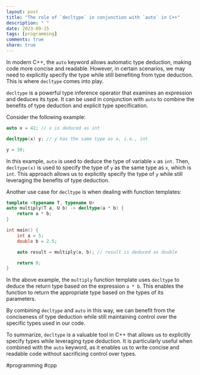 ```yaml
---
layout: post
title: "The role of `decltype` in conjunction with `auto` in C++"
description: " "
date: 2023-09-15
tags: [programming]
comments: true
share: true
---
```


In modern C++, the `auto` keyword allows automatic type deduction, making code more concise and readable. However, in certain scenarios, we may need to explicitly specify the type while still benefiting from type deduction. This is where `decltype` comes into play.

`decltype` is a powerful type inference operator that examines an expression and deduces its type. It can be used in conjunction with `auto` to combine the benefits of type deduction and explicit type specification.

Consider the following example:

```cpp
auto x = 42; // x is deduced as int

decltype(x) y; // y has the same type as x, i.e., int

y = 10;
```

In this example, `auto` is used to deduce the type of variable `x` as `int`. Then, `decltype(x)` is used to specify the type of `y` as the same type as `x`, which is `int`. This approach allows us to explicitly specify the type of `y` while still leveraging the benefits of type deduction.

Another use case for `decltype` is when dealing with function templates:

```cpp
template <typename T, typename U>
auto multiply(T a, U b) -> decltype(a * b) {
    return a * b;
}

int main() {
    int a = 5;
    double b = 2.5;

    auto result = multiply(a, b); // result is deduced as double

    return 0;
}
```

In the above example, the `multiply` function template uses `decltype` to deduce the return type based on the expression `a * b`. This enables the function to return the appropriate type based on the types of its parameters.

By combining `decltype` and `auto` in this way, we can benefit from the conciseness of type deduction while still maintaining control over the specific types used in our code.

To summarize, `decltype` is a valuable tool in C++ that allows us to explicitly specify types while leveraging type deduction. It is particularly useful when combined with the `auto` keyword, as it enables us to write concise and readable code without sacrificing control over types.

#programming #cpp